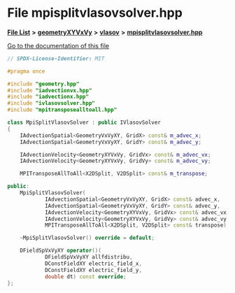 

# File mpisplitvlasovsolver.hpp

[**File List**](files.md) **>** [**geometryXYVxVy**](dir_e4674dab6493cf35bbeb1b23e7fbbddd.md) **>** [**vlasov**](dir_0a9688649b1824bbfb2c211b845ba732.md) **>** [**mpisplitvlasovsolver.hpp**](mpisplitvlasovsolver_8hpp.md)

[Go to the documentation of this file](mpisplitvlasovsolver_8hpp.md)


```C++
// SPDX-License-Identifier: MIT

#pragma once

#include "geometry.hpp"
#include "iadvectionvx.hpp"
#include "iadvectionx.hpp"
#include "ivlasovsolver.hpp"
#include "mpitransposealltoall.hpp"

class MpiSplitVlasovSolver : public IVlasovSolver
{
    IAdvectionSpatial<GeometryVxVyXY, GridX> const& m_advec_x;
    IAdvectionSpatial<GeometryVxVyXY, GridY> const& m_advec_y;

    IAdvectionVelocity<GeometryXYVxVy, GridVx> const& m_advec_vx;
    IAdvectionVelocity<GeometryXYVxVy, GridVy> const& m_advec_vy;

    MPITransposeAllToAll<X2DSplit, V2DSplit> const& m_transpose;

public:
    MpiSplitVlasovSolver(
            IAdvectionSpatial<GeometryVxVyXY, GridX> const& advec_x,
            IAdvectionSpatial<GeometryVxVyXY, GridY> const& advec_y,
            IAdvectionVelocity<GeometryXYVxVy, GridVx> const& advec_vx,
            IAdvectionVelocity<GeometryXYVxVy, GridVy> const& advec_vy,
            MPITransposeAllToAll<X2DSplit, V2DSplit> const& transpose);

    ~MpiSplitVlasovSolver() override = default;

    DFieldSpVxVyXY operator()(
            DFieldSpVxVyXY allfdistribu,
            DConstFieldXY electric_field_x,
            DConstFieldXY electric_field_y,
            double dt) const override;
};
```


